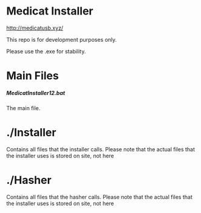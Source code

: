 # Medicat Installer

http://medicatusb.xyz/

This repo is for development purposes only. 

Please use the .exe for stability.



# Main Files
##### MedicatInstaller12.bat
The main file.

# ./Installer 
Contains all files that the installer calls.
Please note that the actual files that the installer uses is stored on site, not here

# ./Hasher 
Contains all files that the hasher calls.
Please note that the actual files that the installer uses is stored on site, not here
